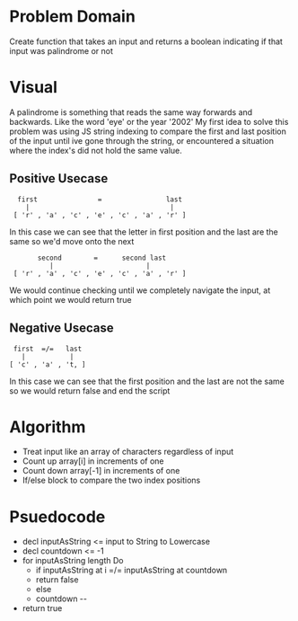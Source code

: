 # Problem Domain
Create function that takes an input and returns a boolean indicating if that input was palindrome or not
# Visual
A palindrome is something that reads the same way forwards and backwards.
Like the word 'eye' or the year '2002'
My first idea to solve this problem was using JS string indexing to compare the first and last position of the input
until ive gone through the string, or encountered a situation where the index's did not hold the same value. 

## Positive Usecase
      first               =                last
        |                                   |
     [ 'r' , 'a' , 'c' , 'e' , 'c' , 'a' , 'r' ]
       
In this case we can see that the letter in first position and the last are the same so we'd move onto the next

           second        =      second last
              |                       |
     [ 'r' , 'a' , 'c' , 'e' , 'c' , 'a' , 'r' ]

We would continue checking until we completely navigate the input, at which point we would return true

## Negative Usecase

     first  =/=   last
       |           |
    [ 'c' , 'a' , 't, ]

In this case we can see that the first position and the last are not the same so we would return false and end the script

# Algorithm
* Treat input like an array of characters regardless of input
* Count up array[i] in increments of one
* Count down array[-1] in increments of one
* If/else block to compare the two index positions

# Psuedocode
* decl inputAsString <= input to String to Lowercase
* decl countdown <= -1
* for inputAsString length Do
  * if inputAsString at i =/= inputAsString at countdown 
   * return false
  * else 
   * countdown --
* return true
